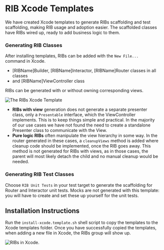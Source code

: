 # RIB Xcode Templates

We have created Xcode templates to generate RIBs scaffolding and test scaffolding, making RIB usage and adoption easier. The scaffolded classes have RIBs wired up, ready to add business logic to them.

### Generating RIB Classes

After installing templates, RIBs can be added with the `New File...` command in Xcode.
- [RIBName]Builder, [RIBName]Interactor, [RIBName]Router classes in all classes
-  and [RIBName]ViewController class

RIBs can be generated with or without owning corresponding views.

![The RIBs Xcode Template](https://github.com/uber/ribs/blob/assets/ios/tooling/ios-rib-tooling-1.png)

- **RIBs with view** generation does not generate a separate presenter class, only a `Presentable` interface, which the ViewController implements. This is to keep things simple and practical. In the majority of our use cases we have not found the need to create a standalone Presenter class to communicate with the View.
- **Pure logic RIBs** often manipulate the view hierarchy in some way. In the router generated in these cases, a `cleanupViews` method is added where cleanup code should be implemented, once the RIB goes away. This method is not generated for RIBs with views, as in those cases, the parent will most likely detach the child and no manual cleanup would be needed.

### Generating RIB Test Classes

Choose `RIB Unit Tests` in your test target to generate the scaffolding for Router and Interactor unit tests. Mocks are  not generated with this template: you will have to create and set these up yourself for the unit tests.

## Installation Instructions

Run the `install-xcode.template.sh` shell script to copy the templates to the Xcode templates folder. Once you have successfully copied the templates, when adding a new file in Xcode, the RIBs group will show up.

![RIBs in Xcode](https://github.com/uber/ribs/blob/assets/ios/tooling/ios-rib-tooling-2.png).
